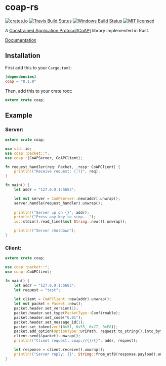 # coap-rs

[![crates.io](http://meritbadge.herokuapp.com/coap)](https://crates.io/crates/coap)
[![Travis Build Status](https://travis-ci.org/Covertness/coap-rs.svg?branch=master)](https://travis-ci.org/Covertness/coap-rs)
[![Windows Build Status]()](https://ci.appveyor.com/project/Covertness/coap-rs)
[![MIT licensed](https://img.shields.io/badge/license-MIT-blue.svg)](./LICENSE)

A [Constrained Application Protocol(CoAP)](https://tools.ietf.org/html/rfc7252) library implemented in Rust.

[Documentation](http://covertness.github.io/coap-rs/coap/index.html)

## Installation

First add this to your `Cargo.toml`:

```toml
[dependencies]
coap = "0.1.0"
```

Then, add this to your crate root:

```rust
extern crate coap;
```

## Example

### Server:
```rust
extern crate coap;

use std::io;
use coap::packet::*;
use coap::{CoAPServer, CoAPClient};

fn request_handler(req: Packet, _resp: CoAPClient) {
	println!("Receive request: {:?}", req);
}

fn main() {
	let addr = "127.0.0.1:5683";

	let mut server = CoAPServer::new(addr).unwrap();
	server.handle(request_handler).unwrap();
		
	println!("Server up on {}", addr);
    println!("Press any key to stop...");
	io::stdin().read_line(&mut String::new()).unwrap();

	println!("Server shutdown");
}
```

### Client:
```rust
extern crate coap;

use coap::packet::*;
use coap::CoAPClient;

fn main() {
	let addr = "127.0.0.1:5683";
	let request = "test";
		
	let client = CoAPClient::new(addr).unwrap();
	let mut packet = Packet::new();
	packet.header.set_version(1);
	packet.header.set_type(PacketType::Confirmable);
	packet.header.set_code("0.01");
	packet.header.set_message_id(1);
	packet.set_token(vec!(0x51, 0x55, 0x77, 0xE8));
	packet.add_option(OptionType::UriPath, request.to_string().into_bytes());
	client.send(&packet).unwrap();
	println!("Client request: coap://{}/{}", addr, request);

	let response = client.receive().unwrap();
	println!("Server reply: {}", String::from_utf8(response.payload).unwrap());
}
```